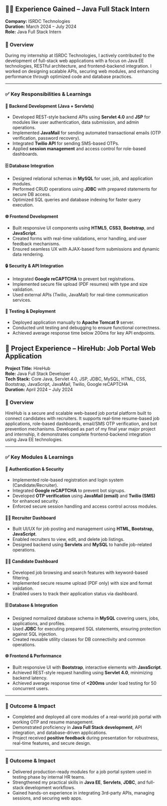 ## 🧑‍💻 Experience Gained – Java Full Stack Intern  
**Company:** ISRDC Technologies  
**Duration:** March 2024 – July 2024  
**Role:** Java Full Stack Intern

### 🔹 Overview
During my internship at ISRDC Technologies, I actively contributed to the development of full-stack web applications with a focus on Java EE technologies, RESTful architecture, and frontend-backend integration. I worked on designing scalable APIs, securing web modules, and enhancing performance through optimized code and database practices.

---

### ✅ Key Responsibilities & Learnings

#### 🔧 Backend Development (Java + Servlets)
- Developed REST-style backend APIs using **Servlet 4.0** and **JSP** for modules like user authentication, data submission, and admin operations.
- Implemented **JavaMail** for sending automated transactional emails (OTP verification, password recovery).
- Integrated **Twilio API** for sending SMS-based OTPs.
- Applied **session management** and access control for role-based dashboards.

#### 🗄️ Database Integration
- Designed relational schemas in **MySQL** for user, job, and application modules.
- Performed CRUD operations using **JDBC** with prepared statements for secure DB access.
- Optimized SQL queries and database indexing for faster query execution.

#### 🌐 Frontend Development
- Built responsive UI components using **HTML5**, **CSS3**, **Bootstrap**, and **JavaScript**.
- Created forms with real-time validations, error handling, and user feedback mechanisms.
- Ensured seamless UX with AJAX-based form submissions and dynamic data rendering.

#### 🔒 Security & API Integration
- Integrated **Google reCAPTCHA** to prevent bot registrations.
- Implemented secure file upload (PDF resumes) with type and size validation.
- Used external APIs (Twilio, JavaMail) for real-time communication services.

#### 🧪 Testing & Deployment
- Deployed application manually to **Apache Tomcat 9** server.
- Conducted unit testing and debugging to ensure functional correctness.
- Achieved average response time below 200ms for key API endpoints.
## 💼 Project Experience – HireHub: Job Portal Web Application  
**Project Title:** HireHub  
**Role:** Java Full Stack Developer  
**Tech Stack:** Core Java, Servlet 4.0, JSP, JDBC, MySQL, HTML, CSS, Bootstrap, JavaScript, JavaMail, Twilio, Google reCAPTCHA  
**Duration:** April 2024 – July 2024

### 🔹 Overview
HireHub is a secure and scalable web-based job portal platform built to connect candidates with recruiters. It supports real-time resume-based job applications, role-based dashboards, email/SMS OTP verification, and bot prevention mechanisms. Developed as part of my final year major project and internship, it demonstrates complete frontend-backend integration using Java EE technologies.

---

### ✅ Key Modules & Learnings

#### 🔐 Authentication & Security
- Implemented role-based registration and login system (Candidate/Recruiter).
- Integrated **Google reCAPTCHA** to prevent bot signups.
- Developed **OTP verification** using **JavaMail (email)** and **Twilio (SMS)** for enhanced security.
- Enforced secure session handling and access control across modules.

#### 👨‍💼 Recruiter Dashboard
- Built UI/UX for job posting and management using **HTML, Bootstrap, JavaScript**.
- Enabled recruiters to view, edit, and delete job listings.
- Designed backend using **Servlets** and **MySQL** to handle job-related operations.

#### 👨‍💻 Candidate Dashboard
- Developed job browsing and search features with keyword-based filtering.
- Implemented secure resume upload (PDF only) with size and format validation.
- Enabled users to track their application status via dashboard.

#### 🗄️ Database & Integration
- Designed normalized database schema in **MySQL** covering users, jobs, applications, and profiles.
- Used **JDBC** for executing prepared SQL statements, ensuring protection against SQL injection.
- Created reusable utility classes for DB connectivity and common operations.

#### 🌐 Frontend & Performance
- Built responsive UI with **Bootstrap**, interactive elements with **JavaScript**.
- Achieved REST-style request handling using **Servlet 4.0**, minimizing backend latency.
- Achieved average response time of **<200ms** under load testing for 50 concurrent users.

---

### 🏁 Outcome & Impact
- Completed and deployed all core modules of a real-world job portal with working OTP and resume management.
- Demonstrated proficiency in **Java Full Stack development**, API integration, and database-driven applications.
- Project received **positive feedback** during presentation for robustness, real-time features, and secure design.

---

### 🏁 Outcome & Impact
- Delivered production-ready modules for a job portal system used in testing phase by internal HR teams.
- Strengthened my practical skills in **Java EE**, **Servlets**, **JDBC**, and full-stack development workflows.
- Gained hands-on experience in integrating 3rd-party APIs, managing sessions, and securing web apps.
